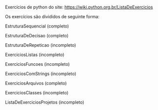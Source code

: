 
Exercícios de python do site: https://wiki.python.org.br/ListaDeExercicios

Os exercícios são divididos de seguinte forma:

EstruturaSequencial (completo)

EstruturaDeDecisao (completo)

EstruturaDeRepeticao (incompleto)

ExerciciosListas (incompleto)

ExerciciosFuncoes (incompleto)

ExerciciosComStrings (incompleto)

ExerciciosArquivos (completo)

ExerciciosClasses (incompleto)

ListaDeExerciciosProjetos (incompleto)
